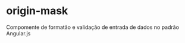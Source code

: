 origin-mask
===========

Compomente de formatão e validação de entrada de dados no padrão Angular.js
